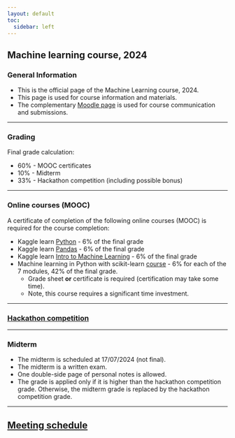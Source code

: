 ```yaml
---
layout: default
toc:
  sidebar: left
---
```


## Machine learning course, 2024

### General Information
* This is the official page of the Machine Learning course, 2024. 
* This page is used for course information and materials.
* The complementary [Moodle page](https://moodle.sce.ac.il/course/view.php?id=29164) is used for course communication and submissions. 

---
### Grading 
Final grade calculation:
* 60% - MOOC certificates
* 10% - Midterm 
* 33% - Hackathon competition (including possible bonus)
  
---

### Online courses (MOOC)
A certificate of completion of the following online courses (MOOC) is required for the course completion:
* Kaggle learn [Python](https://www.kaggle.com/learn/python) - 6% of the final grade
* Kaggle learn [Pandas](https://www.kaggle.com/learn/pandas) - 6% of the final grade
* Kaggle learn [Intro to Machine Learning](https://www.kaggle.com/learn/intro-to-machine-learning) - 6% of the final grade
* Machine learning in Python with scikit-learn [course](https://www.fun-mooc.fr/en/courses/machine-learning-python-scikit-learn/) - 6% for each of the 7 modules, 42% of the final grade. 
    * Grade sheet **or** certificate is required (certification may take some time).
    * Note, this course requires a significant time investment.

---

### [Hackathon competition](/suppl/ml/ml_hackathon2024)

---

### Midterm
* The midterm is scheduled at 17/07/2024 (not final). 
* The midterm is a written exam. 
* One double-side page of personal notes is allowed.
* The grade is applied only if it is higher than the hackathon competition grade. Otherwise, the midterm grade is replaced by the hackathon competition grade.

---

## [Meeting schedule](/suppl/ml/ml_meetings2024)